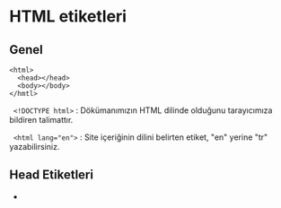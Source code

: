 # HTML etiketleri

## Genel 
```
<html>
  <head></head>
  <body></body>
</hmtl>
```

` <!DOCTYPE html>` : Dökümanımızın HTML dilinde olduğunu tarayıcımıza bildiren talimattır. 

` <html lang="en">` : Site içeriğinin dilini belirten etiket, "en" yerine "tr" yazabilirsiniz.

## Head Etiketleri
* <title> (Bu etiketi kullanmak şarttır)
* \<meta>
* \<style>
* \<script>
* \<noscript>
* \<link>
* \<base>


```
<html>
  <HEAD>
    <title> Sekmede Görülecek İsim </title>
    <meta name="Keywords" content="HTML,Kodluyoruz">
  </HEAD> 
  
  <BODY></BODY>
  
</html>

```
## Body Etiketleri
  
```
<html>
  <HEAD>
    <title> Sekmede Görülecek İsim </title>
    <meta name="Keywords" content="HTML,Kodluyoruz">
  </HEAD> 
  
  <BODY>
    Site İçeriği
  </BODY>
</html>
```
  
  ## H Etiketleri
  * Büyükten küçüğe doğru
    * h1
    * h2
    * h3
    * h4
    * h5
    * h6
  
## `<p></p>` PARAGRAF
## `<br>` SATIR ATLAMA
## A etiketi 
  *  `<a href="https://www.kodluyoruz.org">Kodluyoruz</a>`
## UL - OL - Li Etiketi
```
<!DOCTYPE html>
<html lang="en">
<head>
    <meta charset="UTF-8">
    <meta name="viewport" content="width=device-width, initial-scale=1.0">
    <title>Document</title>
</head>
<body>
   
    <ul>
        <li>HTML</li>
        <li>CSS</li>
        <li>JavaScript</li>
    </ul>
    
    <ol>
        <li>HTML</li>
        <li>CSS</li>
        <li>JavaScript</li>
    </ol>
    
</body>
</html>
```
  
